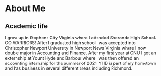 # About Me
## Academic life
I grew up in Stephens City Virginia where I attended Sherando High School. GO WARRIORS! After I graduated high school I was accepted into Christopher Newport University in Newport News Virginia where I now double major in Accounting and Finance.
After my first year at CNU I got an externship at Yount Hyde and Barbour where I was then offered an accounting internship for the summer of 2021! YHB is part of my hometown and has business in several different areas including Richmond.
